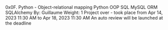 0x0F. Python - Object-relational mapping
Python
OOP
SQL
MySQL
ORM
SQLAlchemy
 By: Guillaume
 Weight: 1
 Project over - took place from Apr 14, 2023 11:30 AM to Apr 18, 2023 11:30 AM
 An auto review will be launched at the deadline
